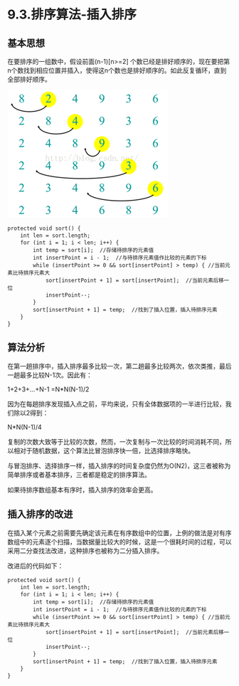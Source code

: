 # 9.3.排序算法-插入排序

## 基本思想

在要排序的一组数中，假设前面(n-1)[n>=2] 个数已经是排好顺序的，现在要把第n个数找到相应位置并插入，使得这n个数也是排好顺序的。如此反复循环，直到全部排好顺序。

![在这里插入图片描述](./截图/9.3-1.png)

```
protected void sort() {
    int len = sort.length;
    for (int i = 1; i < len; i++) {
        int temp = sort[i];  //存储待排序的元素值
        int insertPoint = i - 1;  //与待排序元素值作比较的元素的下标
        while (insertPoint >= 0 && sort[insertPoint] > temp) { //当前元素比待排序元素大
            sort[insertPoint + 1] = sort[insertPoint];  //当前元素后移一位
            insertPoint--;
        }
        sort[insertPoint + 1] = temp;  //找到了插入位置，插入待排序元素
    }
}
```

## 算法分析

在第一趟排序中，插入排序最多比较一次，第二趟最多比较两次，依次类推，最后一趟最多比较N-1次。因此有：

1+2+3+...+N-1 =N*N(N-1)/2

因为在每趟排序发现插入点之前，平均来说，只有全体数据项的一半进行比较，我们除以2得到：

N*N(N-1)/4

复制的次数大致等于比较的次数，然而，一次复制与一次比较的时间消耗不同，所以相对于随机数据，这个算法比冒泡排序快一倍，比选择排序略快。

与冒泡排序、选择排序一样，插入排序的时间复杂度仍然为O(N2)，这三者被称为简单排序或者基本排序，三者都是稳定的排序算法。

如果待排序数组基本有序时，插入排序的效率会更高。

## 插入排序的改进

在插入某个元素之前需要先确定该元素在有序数组中的位置，上例的做法是对有序数组中的元素逐个扫描，当数据量比较大的时候，这是一个很耗时间的过程，可以采用二分查找法改进，这种排序也被称为二分插入排序。

改进后的代码如下：

```
protected void sort() {
    int len = sort.length;
    for (int i = 1; i < len; i++) {
        int temp = sort[i];  //存储待排序的元素值
        int insertPoint = i - 1;  //与待排序元素值作比较的元素的下标
        while (insertPoint >= 0 && sort[insertPoint] > temp) { //当前元素比待排序元素大
            sort[insertPoint + 1] = sort[insertPoint];  //当前元素后移一位
            insertPoint--;
        }
        sort[insertPoint + 1] = temp;  //找到了插入位置，插入待排序元素
    }
}
```